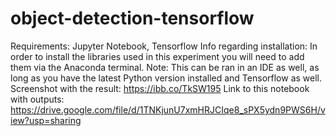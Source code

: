 # object-detection-tensorflow

Requirements: Jupyter Notebook, Tensorflow 
Info regarding installation: In order to install the libraries used in this experiment you will need to add them via the Anaconda terminal.
Note: This can be ran in an IDE as well, as long as you have the latest Python version installed and Tensorflow as well. 
Screenshot with the result: https://ibb.co/TkSW195
Link to this notebook with outputs: https://drive.google.com/file/d/1TNKjunU7xmHRJCIqe8_sPX5ydn9PWS6H/view?usp=sharing
